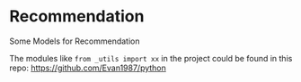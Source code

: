 # Recommendation
Some Models for Recommendation
 
The modules like `from _utils import xx` in the project could be found in this repo: https://github.com/Evan1987/python
